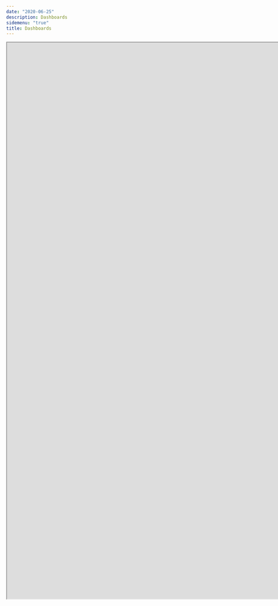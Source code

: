 ```yaml
---
date: "2020-06-25"
description: Dashboards
sidemenu: "true"
title: Dashboards
---
```



<iframe width='1750px' height='1500px' src='https://dsbkennedy.github.io/cxb_covid19' >
  <p>Your browser does not support iframes</p>
</iframe>


